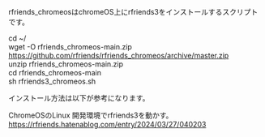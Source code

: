 rfriends_chromeosはchromeOS上にrfriends3をインストールするスクリプトです。  
  
cd ~/  
wget -O rfriends_chromeos-main.zip https://github.com/rfriends/rfriends_chromeos/archive/master.zip  
unzip rfriends_chromeos-main.zip  
cd rfriends_chromeos-main  
sh rfriends3_chromeos.sh  
  
インストール方法は以下が参考になります。  
  
ChromeOSのLinux 開発環境でrfriends3を動かす。  
https://rfriends.hatenablog.com/entry/2024/03/27/040203  

